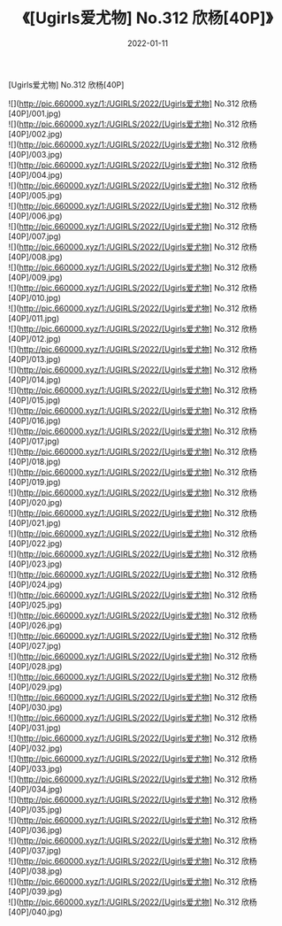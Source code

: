 ﻿---
layout: post
title:  《[Ugirls爱尤物] No.312 欣杨[40P]》
date:   2022-01-11
img: http://pic.660000.xyz/1:/UGIRLS/2022/[Ugirls爱尤物] No.312 欣杨[40P]/000.jpg
categories: [美女, 清纯, 唯美]
---

[Ugirls爱尤物] No.312 欣杨[40P]

  ![](http://pic.660000.xyz/1:/UGIRLS/2022/[Ugirls爱尤物] No.312 欣杨[40P]/001.jpg) <br> ![](http://pic.660000.xyz/1:/UGIRLS/2022/[Ugirls爱尤物] No.312 欣杨[40P]/002.jpg) <br> ![](http://pic.660000.xyz/1:/UGIRLS/2022/[Ugirls爱尤物] No.312 欣杨[40P]/003.jpg) <br> ![](http://pic.660000.xyz/1:/UGIRLS/2022/[Ugirls爱尤物] No.312 欣杨[40P]/004.jpg) <br> ![](http://pic.660000.xyz/1:/UGIRLS/2022/[Ugirls爱尤物] No.312 欣杨[40P]/005.jpg) <br> ![](http://pic.660000.xyz/1:/UGIRLS/2022/[Ugirls爱尤物] No.312 欣杨[40P]/006.jpg) <br> ![](http://pic.660000.xyz/1:/UGIRLS/2022/[Ugirls爱尤物] No.312 欣杨[40P]/007.jpg) <br> ![](http://pic.660000.xyz/1:/UGIRLS/2022/[Ugirls爱尤物] No.312 欣杨[40P]/008.jpg) <br> ![](http://pic.660000.xyz/1:/UGIRLS/2022/[Ugirls爱尤物] No.312 欣杨[40P]/009.jpg) <br> ![](http://pic.660000.xyz/1:/UGIRLS/2022/[Ugirls爱尤物] No.312 欣杨[40P]/010.jpg) <br> ![](http://pic.660000.xyz/1:/UGIRLS/2022/[Ugirls爱尤物] No.312 欣杨[40P]/011.jpg) <br> ![](http://pic.660000.xyz/1:/UGIRLS/2022/[Ugirls爱尤物] No.312 欣杨[40P]/012.jpg) <br> ![](http://pic.660000.xyz/1:/UGIRLS/2022/[Ugirls爱尤物] No.312 欣杨[40P]/013.jpg) <br> ![](http://pic.660000.xyz/1:/UGIRLS/2022/[Ugirls爱尤物] No.312 欣杨[40P]/014.jpg) <br> ![](http://pic.660000.xyz/1:/UGIRLS/2022/[Ugirls爱尤物] No.312 欣杨[40P]/015.jpg) <br> ![](http://pic.660000.xyz/1:/UGIRLS/2022/[Ugirls爱尤物] No.312 欣杨[40P]/016.jpg) <br> ![](http://pic.660000.xyz/1:/UGIRLS/2022/[Ugirls爱尤物] No.312 欣杨[40P]/017.jpg) <br> ![](http://pic.660000.xyz/1:/UGIRLS/2022/[Ugirls爱尤物] No.312 欣杨[40P]/018.jpg) <br> ![](http://pic.660000.xyz/1:/UGIRLS/2022/[Ugirls爱尤物] No.312 欣杨[40P]/019.jpg) <br> ![](http://pic.660000.xyz/1:/UGIRLS/2022/[Ugirls爱尤物] No.312 欣杨[40P]/020.jpg) <br> ![](http://pic.660000.xyz/1:/UGIRLS/2022/[Ugirls爱尤物] No.312 欣杨[40P]/021.jpg) <br> ![](http://pic.660000.xyz/1:/UGIRLS/2022/[Ugirls爱尤物] No.312 欣杨[40P]/022.jpg) <br> ![](http://pic.660000.xyz/1:/UGIRLS/2022/[Ugirls爱尤物] No.312 欣杨[40P]/023.jpg) <br> ![](http://pic.660000.xyz/1:/UGIRLS/2022/[Ugirls爱尤物] No.312 欣杨[40P]/024.jpg) <br> ![](http://pic.660000.xyz/1:/UGIRLS/2022/[Ugirls爱尤物] No.312 欣杨[40P]/025.jpg) <br> ![](http://pic.660000.xyz/1:/UGIRLS/2022/[Ugirls爱尤物] No.312 欣杨[40P]/026.jpg) <br> ![](http://pic.660000.xyz/1:/UGIRLS/2022/[Ugirls爱尤物] No.312 欣杨[40P]/027.jpg) <br> ![](http://pic.660000.xyz/1:/UGIRLS/2022/[Ugirls爱尤物] No.312 欣杨[40P]/028.jpg) <br> ![](http://pic.660000.xyz/1:/UGIRLS/2022/[Ugirls爱尤物] No.312 欣杨[40P]/029.jpg) <br> ![](http://pic.660000.xyz/1:/UGIRLS/2022/[Ugirls爱尤物] No.312 欣杨[40P]/030.jpg) <br> ![](http://pic.660000.xyz/1:/UGIRLS/2022/[Ugirls爱尤物] No.312 欣杨[40P]/031.jpg) <br> ![](http://pic.660000.xyz/1:/UGIRLS/2022/[Ugirls爱尤物] No.312 欣杨[40P]/032.jpg) <br> ![](http://pic.660000.xyz/1:/UGIRLS/2022/[Ugirls爱尤物] No.312 欣杨[40P]/033.jpg) <br> ![](http://pic.660000.xyz/1:/UGIRLS/2022/[Ugirls爱尤物] No.312 欣杨[40P]/034.jpg) <br> ![](http://pic.660000.xyz/1:/UGIRLS/2022/[Ugirls爱尤物] No.312 欣杨[40P]/035.jpg) <br> ![](http://pic.660000.xyz/1:/UGIRLS/2022/[Ugirls爱尤物] No.312 欣杨[40P]/036.jpg) <br> ![](http://pic.660000.xyz/1:/UGIRLS/2022/[Ugirls爱尤物] No.312 欣杨[40P]/037.jpg) <br> ![](http://pic.660000.xyz/1:/UGIRLS/2022/[Ugirls爱尤物] No.312 欣杨[40P]/038.jpg) <br> ![](http://pic.660000.xyz/1:/UGIRLS/2022/[Ugirls爱尤物] No.312 欣杨[40P]/039.jpg) <br> ![](http://pic.660000.xyz/1:/UGIRLS/2022/[Ugirls爱尤物] No.312 欣杨[40P]/040.jpg) <br>